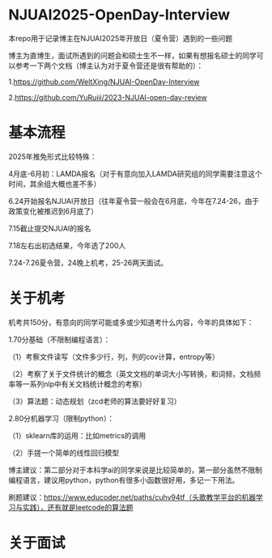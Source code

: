 # NJUAI2025-OpenDay-Interview
本repo用于记录博主在NJUAI2025年开放日（夏令营）遇到的一些问题

博主为直博生，面试所遇到的问题会和硕士生不一样，如果有想报名硕士的同学可以参考一下两个文档（博主认为对于夏令营还是很有帮助的）：

1.https://github.com/WeltXing/NJUAI-OpenDay-Interview

2.https://github.com/YuRuiii/2023-NJUAI-open-day-review

# 基本流程

2025年推免形式比较特殊：

4月底-6月初：LAMDA报名（对于有意向加入LAMDA研究组的同学需要注意这个时间，其余组大概也差不多）

6.24开始报名NJUAI开放日（往年夏令营一般会在6月底，今年在7.24-26，由于政策变化被推迟到6月底了）

7.15截止提交NJUAI的报名

7.18左右出初选结果，今年选了200人

7.24-7.26夏令营，24晚上机考，25-26两天面试。

# 关于机考

机考共150分，有意向的同学可能或多或少知道考什么内容，今年的具体如下：

1.70分基础（不限制编程语言）：

（1）考察文件读写（文件多少行，列，列的cov计算，entropy等）

（2）考察了关于文件统计的概念（英文文档的单词大小写转换，和词频，文档频率等一系列nlp中有关文档统计概念的考察）

（3）算法题：动态规划（zcd老师的算法要好好复习）

2.80分机器学习（限制python）：

（1）sklearn库的运用：比如metrics的调用

（2）手搓一个简单的线性回归模型

博主建议：第二部分对于本科学ai的同学来说是比较简单的，第一部分虽然不限制编程语言，建议用python，python有很多小函数很好用，多记一下用法。

刷题建议：https://www.educoder.net/paths/cuhv94tf（头歌教学平台的机器学习与实践），还有就是leetcode的算法题

# 关于面试











